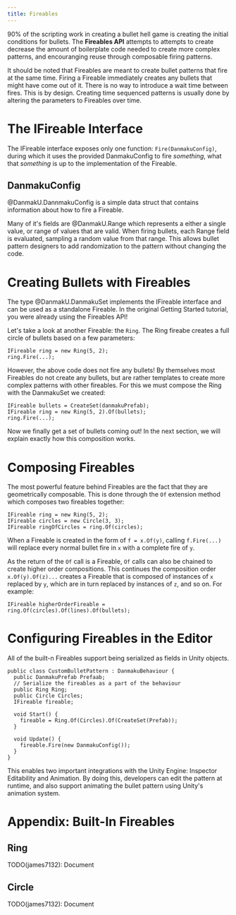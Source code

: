 ```yaml
---
title: Fireables
---
```


90% of the scripting work in creating a bullet hell game is creating the initial conditions for bullets. The **Fireables API**
attempts to attempts to create decrease the amount of boilerplate code needed to create more complex patterns, and
encouranging reuse through composable firing patterns.

It should be noted that Fireables are meant to create bullet patterns that fire at the same time. Firing a Fireable 
immediately creates any bullets that might have come out of it. There is no way to introduce a wait time between fires.
This is by design. Creating time sequenced patterns is usually done by altering the parameters to Fireables over time.

# The IFireable Interface
The IFireable interface exposes only one function: `Fire(DanmakuConfig)`, during which it uses the provided 
DanmakuConfig to fire *something*, what that *something* is up to the implementation of the Fireable.

## DanmakuConfig
@DanmakU.DannmakuConfig is a simple data struct that contains information about how to fire a Fireable.

Many of it's fields are @DanmakU.Range which represents a either a single value, or range of values that are valid. 
When firing bullets, each Range field is evaluated, sampling a random value from that range. This allows bullet pattern 
designers to add randomization to the pattern without changing the code.

# Creating Bullets with Fireables
The type @DanmakU.DanmakuSet implements the IFireable interface and can be used as a standalone Fireable. In the original
Getting Started tutorial, you were already using the Fireables API!

Let's take a look at another Fireable: the `Ring`. The Ring fireabe creates a full circle of bullets based on a few 
parameters:
```
IFireable ring = new Ring(5, 2);
ring.Fire(...);
```
However, the above code does not fire any bullets! By themselves most Fireables do not create any bullets, but are rather
templates to create more complex patterns with other fireables. For this we must compose the Ring with the DanmakuSet we created:
```
IFireable bullets = CreateSet(danmakuPrefab);
IFireable ring = new Ring(5, 2).Of(bullets);
ring.Fire(...);
```
Now we finally get a set of bullets coming out! In the next section, we will explain exactly how this composition works.

# Composing Fireables
The most powerful feature behind Fireables are the fact that they are geometrically composable. This is done through
the `Of` extension method which composes two fireables together:

```
IFireable ring = new Ring(5, 2);
IFireable circles = new Circle(3, 3);
IFireable ringOfCircles = ring.Of(circles);
```

When a Fireable is created in the form of `f = x.Of(y)`, calling `f.Fire(...)` will replace every normal bullet fire in `x`
with a complete fire of `y`.

As the return of the `Of` call is a Fireable, `Of` calls can also be chained to create higher order compositions. This
continues the composition order `x.Of(y).Of(z)...` creates a Fireable that is composed of instances of `x` replaced by
`y`, which are in turn replaced by instances of `z`, and so on. For example:
```
IFireable higherOrderFireable = ring.Of(circles).Of(lines).Of(bullets);
```

# Configuring Fireables in the Editor
All of the built-n Fireables support being serialized as fields in Unity objects.

```
public class CustomBulletPattern : DanmakuBehaviour {
  public DanmakuPrefab Prefaab;
  // Serialize the fireables as a part of the behaviour
  public Ring Ring;
  public Circle Circles;
  IFireable fireable;
  
  void Start() {
    fireable = Ring.Of(Circles).Of(CreateSet(Prefab));
  }

  void Update() {
    fireable.Fire(new DanmakuConfig());
  }
}
```

This enables two important integrations with the Unity Engine: Inspector Editability and Animation. By doing this, developers
can edit the pattern at runtime, and also support animating the bullet pattern using Unity's animation system.

# Appendix: Built-In Fireables

## Ring
TODO(james7132): Document

## Circle
TODO(james7132): Document
